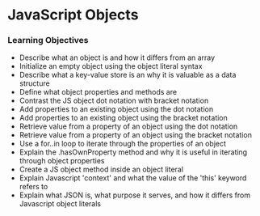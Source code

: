 # JavaScript Objects

### Learning Objectives

* Describe what an object is and how it differs from an array
* Initialize an empty object using the object literal syntax
* Describe what a key-value store is an why it is valuable as a data structure
* Define what object properties and methods are
* Contrast the JS object dot notation with bracket notation
* Add properties to an existing object using the dot notation
* Add properties to an existing object using the bracket notation
* Retrieve value from a property of an object using the dot notation
* Retrieve value from a property of an object using the bracket notation
* Use a for..in loop to iterate through the properties of an object
* Explain the .hasOwnProperty method and why it is useful in iterating through object properties
* Create a JS object method inside an object literal
* Explain Javascript 'context' and what the value of the 'this' keyword refers to
* Explain what JSON is, what purpose it serves, and how it differs from Javascript object literals


